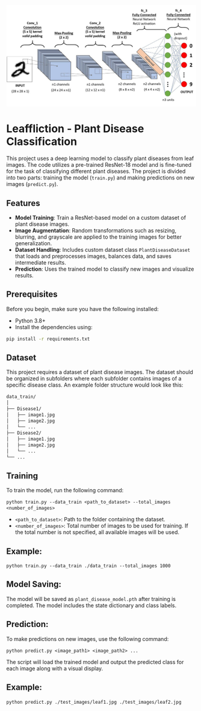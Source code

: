 ![Plant Disease Classification](Convolutional-Neural-Network.jpg)
# Leaffliction - Plant Disease Classification
This project uses a deep learning model to classify plant diseases from leaf images. The code utilizes a pre-trained ResNet-18 model and is fine-tuned for the task of classifying different plant diseases. The project is divided into two parts: training the model (`train.py`) and making predictions on new images (`predict.py`).

## Features
- **Model Training**: Train a ResNet-based model on a custom dataset of plant disease images.
- **Image Augmentation**: Random transformations such as resizing, blurring, and grayscale are applied to the training images for better generalization.
- **Dataset Handling**: Includes custom dataset class `PlantDiseaseDataset` that loads and preprocesses images, balances data, and saves intermediate results.
- **Prediction**: Uses the trained model to classify new images and visualize results.

## Prerequisites

Before you begin, make sure you have the following installed:

- Python 3.8+
- Install the dependencies using:

```bash
pip install -r requirements.txt
```

## Dataset

This project requires a dataset of plant disease images. The dataset should be organized in subfolders where each subfolder contains images of a specific disease class. An example folder structure would look like this:

```
data_train/
│
├── Disease1/
│   ├── image1.jpg
│   ├── image2.jpg
│   └── ...
├── Disease2/
│   ├── image1.jpg
│   ├── image2.jpg
│   └── ...
└── ...
```

## Training

To train the model, run the following command:

```
python train.py --data_train <path_to_dataset> --total_images <number_of_images>
```

- `<path_to_dataset>`: Path to the folder containing the dataset.
- `<number_of_images>`: Total number of images to be used for training. If the total number is not specified, all available images will be used.

## Example:
```
python train.py --data_train ./data_train --total_images 1000
```

## Model Saving:
The model will be saved as `plant_disease_model.pth` after training is completed. The model includes the state dictionary and class labels.

## Prediction:

To make predictions on new images, use the following command:

```
python predict.py <image_path1> <image_path2> ...
```

The script will load the trained model and output the predicted class for each image along with a visual display.

## Example:
```
python predict.py ./test_images/leaf1.jpg ./test_images/leaf2.jpg
```
